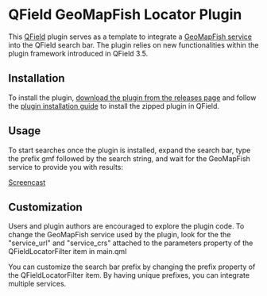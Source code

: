 # QField GeoMapFish Locator Plugin

This [QField](https://qfield.org) plugin serves as a template to integrate
a [GeoMapFish service](https://geomapfish.org/) into the QField search bar. The plugin relies on new
functionalities within the plugin framework introduced in QField 3.5.

## Installation

To install the plugin, [download the plugin from the releases page](https://github.com/opengisch/qfield-geomapfish-locator/releases)
and follow the [plugin installation guide](https://docs.qfield.org/how-to/plugins/#application-plugins) to install
the zipped plugin in QField.

## Usage

To start searches once the plugin is installed, expand the search bar, type
the prefix gmf followed by the search string, and wait for the GeoMapFish
service to provide you with results:

[Screencast](https://github.com/user-attachments/assets/63ae86c2-b59c-4a7f-ae73-1c39ee2bafe8)

## Customization

Users and plugin authors are encouraged to explore the plugin code. To change
the GeoMapFish service used by the plugin, look for the the "service_url"
and "service_crs" attached to the parameters property of the QFieldLocatorFilter
item in main.qml 

You can customize the search bar prefix by changing the prefix property 
of the QFieldLocatorFilter item. By having unique prefixes, you can
integrate multiple services.

